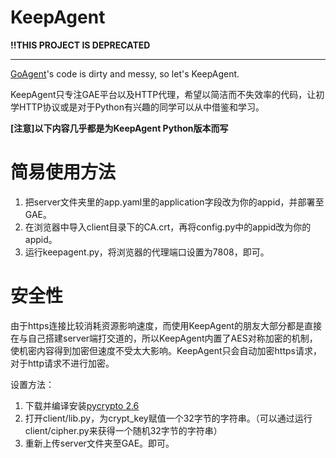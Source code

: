 KeepAgent
=

**!!THIS PROJECT IS DEPRECATED**

----

[GoAgent](https://github.com/goagent/goagent)'s code is dirty and messy, so let's KeepAgent.

KeepAgent只专注GAE平台以及HTTP代理，希望以简洁而不失效率的代码，让初学HTTP协议或是对于Python有兴趣的同学可以从中借鉴和学习。

**[注意]以下内容几乎都是为KeepAgent Python版本而写**

简易使用方法
==

1. 把server文件夹里的app.yaml里的application字段改为你的appid，并部署至GAE。
1. 在浏览器中导入client目录下的CA.crt，再将config.py中的appid改为你的appid。
1. 运行keepagent.py，将浏览器的代理端口设置为7808，即可。

安全性
===

由于https连接比较消耗资源影响速度，而使用KeepAgent的朋友大部分都是直接在与自己搭建server端打交道的，所以KeepAgent内置了AES对称加密的机制，使机密内容得到加密但速度不受太大影响。KeepAgent只会自动加密https请求，对于http请求不进行加密。

设置方法：

1. 下载并编译安装[pycrypto 2.6](https://www.dlitz.net/software/pycrypto/)
2. 打开client/lib.py，为crypt_key赋值一个32字节的字符串。（可以通过运行client/cipher.py来获得一个随机32字节的字符串）
3. 重新上传server文件夹至GAE。即可。
